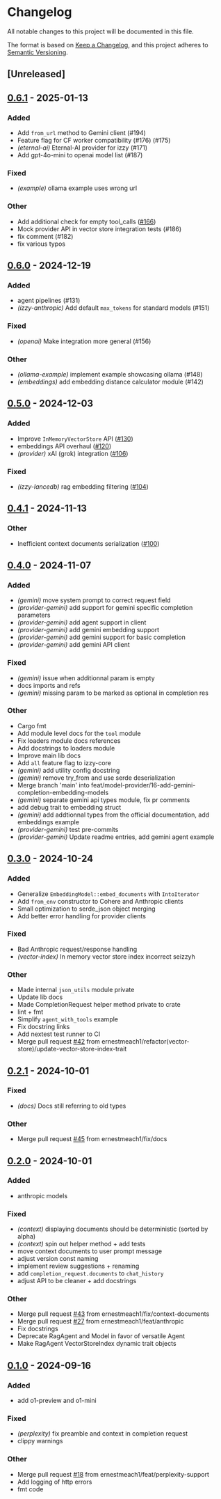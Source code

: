 # Changelog

All notable changes to this project will be documented in this file.

The format is based on [Keep a Changelog](https://keepachangelog.com/en/1.0.0/),
and this project adheres to [Semantic Versioning](https://semver.org/spec/v2.0.0.html).

## [Unreleased]

## [0.6.1](https://github.com/ernestmeach1/izzy/compare/izzy-core-v0.6.0...izzy-core-v0.6.1) - 2025-01-13

### Added

- Add `from_url` method to Gemini client (#194)
- Feature flag for CF worker compatibility (#176) (#175)
- *(eternal-ai)* Eternal-AI provider for izzy (#171)
- Add gpt-4o-mini to openai model list (#187)

### Fixed

- *(example)* ollama example uses wrong url

### Other

- Add additional check for empty tool_calls ([#166](https://github.com/ernestmeach1/izzy/pull/166))
- Mock provider API in vector store integration tests (#186)
- fix comment (#182)
- fix various typos

## [0.6.0](https://github.com/ernestmeach1/izzy/compare/izzy-core-v0.5.0...izzy-core-v0.6.0) - 2024-12-19

### Added

- agent pipelines (#131)
- *(izzy-anthropic)* Add default `max_tokens` for standard models (#151)

### Fixed

- *(openai)* Make integration more general (#156)

### Other

- *(ollama-example)* implement example showcasing ollama (#148)
- *(embeddings)* add embedding distance calculator module (#142)

## [0.5.0](https://github.com/ernestmeach1/izzy/compare/izzy-core-v0.4.1...izzy-core-v0.5.0) - 2024-12-03

### Added

- Improve `InMemoryVectorStore` API ([#130](https://github.com/ernestmeach1/izzy/pull/130))
- embeddings API overhaul ([#120](https://github.com/ernestmeach1/izzy/pull/120))
- *(provider)* xAI (grok) integration ([#106](https://github.com/ernestmeach1/izzy/pull/106))

### Fixed

- *(izzy-lancedb)* rag embedding filtering ([#104](https://github.com/ernestmeach1/izzy/pull/104))

## [0.4.1](https://github.com/ernestmeach1/izzy/compare/izzy-core-v0.4.0...izzy-core-v0.4.1) - 2024-11-13

### Other

- Inefficient context documents serialization ([#100](https://github.com/ernestmeach1/izzy/pull/100))

## [0.4.0](https://github.com/ernestmeach1/izzy/compare/izzy-core-v0.3.0...izzy-core-v0.4.0) - 2024-11-07

### Added

- *(gemini)* move system prompt to correct request field
- *(provider-gemini)* add support for gemini specific completion parameters
- *(provider-gemini)* add agent support in client
- *(provider-gemini)* add gemini embedding support
- *(provider-gemini)* add gemini support for basic completion
- *(provider-gemini)* add gemini API client

### Fixed

- *(gemini)* issue when additionnal param is empty
- docs imports and refs
- *(gemini)* missing param to be marked as optional in completion res

### Other

- Cargo fmt
- Add module level docs for the `tool` module
- Fix loaders module docs references
- Add docstrings to loaders module
- Improve main lib docs
- Add `all` feature flag to izzy-core
- *(gemini)* add utility config docstring
- *(gemini)* remove try_from and use serde deserialization
- Merge branch 'main' into feat/model-provider/16-add-gemini-completion-embedding-models
- *(gemini)* separate gemini api types module, fix pr comments
- add debug trait to embedding struct
- *(gemini)* add addtionnal types from the official documentation, add embeddings example
- *(provider-gemini)* test pre-commits
- *(provider-gemini)* Update readme entries, add gemini agent example

## [0.3.0](https://github.com/ernestmeach1/izzy/compare/izzy-core-v0.2.1...izzy-core-v0.3.0) - 2024-10-24

### Added

- Generalize `EmbeddingModel::embed_documents` with `IntoIterator`
- Add `from_env` constructor to Cohere and Anthropic clients
- Small optimization to serde_json object merging
- Add better error handling for provider clients

### Fixed

- Bad Anthropic request/response handling
- *(vector-index)* In memory vector store index incorrect seizzyh

### Other

- Made internal `json_utils` module private
- Update lib docs
- Made CompletionRequest helper method private to crate
- lint + fmt
- Simplify `agent_with_tools` example
- Fix docstring links
- Add nextest test runner to CI
- Merge pull request [#42](https://github.com/ernestmeach1/izzy/pull/42) from ernestmeach1/refactor(vector-store)/update-vector-store-index-trait

## [0.2.1](https://github.com/ernestmeach1/izzy/compare/izzy-core-v0.2.0...izzy-core-v0.2.1) - 2024-10-01

### Fixed

- *(docs)* Docs still referring to old types

### Other

- Merge pull request [#45](https://github.com/ernestmeach1/izzy/pull/45) from ernestmeach1/fix/docs

## [0.2.0](https://github.com/ernestmeach1/izzy/compare/izzy-core-v0.1.0...izzy-core-v0.2.0) - 2024-10-01

### Added

- anthropic models

### Fixed

- *(context)* displaying documents should be deterministic (sorted by alpha)
- *(context)* spin out helper method + add tests
- move context documents to user prompt message
- adjust version const naming
- implement review suggestions + renaming
- add `completion_request.documents` to `chat_history`
- adjust API to be cleaner + add docstrings

### Other

- Merge pull request [#43](https://github.com/ernestmeach1/izzy/pull/43) from ernestmeach1/fix/context-documents
- Merge pull request [#27](https://github.com/ernestmeach1/izzy/pull/27) from ernestmeach1/feat/anthropic
- Fix docstrings
- Deprecate RagAgent and Model in favor of versatile Agent
- Make RagAgent VectorStoreIndex dynamic trait objects

## [0.1.0](https://github.com/ernestmeach1/izzy/compare/izzy-core-v0.0.7...izzy-core-v0.1.0) - 2024-09-16

### Added

- add o1-preview and o1-mini

### Fixed

- *(perplexity)* fix preamble and context in completion request
- clippy warnings

### Other

- Merge pull request [#18](https://github.com/ernestmeach1/izzy/pull/18) from ernestmeach1/feat/perplexity-support
- Add logging of http errors
- fmt code
